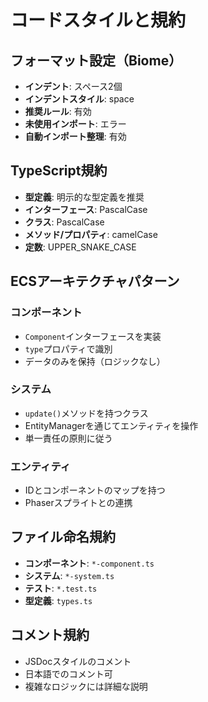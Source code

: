 # コードスタイルと規約

## フォーマット設定（Biome）
- **インデント**: スペース2個
- **インデントスタイル**: space
- **推奨ルール**: 有効
- **未使用インポート**: エラー
- **自動インポート整理**: 有効

## TypeScript規約
- **型定義**: 明示的な型定義を推奨
- **インターフェース**: PascalCase
- **クラス**: PascalCase
- **メソッド/プロパティ**: camelCase
- **定数**: UPPER_SNAKE_CASE

## ECSアーキテクチャパターン
### コンポーネント
- `Component`インターフェースを実装
- `type`プロパティで識別
- データのみを保持（ロジックなし）

### システム
- `update()`メソッドを持つクラス
- EntityManagerを通じてエンティティを操作
- 単一責任の原則に従う

### エンティティ
- IDとコンポーネントのマップを持つ
- Phaserスプライトとの連携

## ファイル命名規約
- **コンポーネント**: `*-component.ts`
- **システム**: `*-system.ts`
- **テスト**: `*.test.ts`
- **型定義**: `types.ts`

## コメント規約
- JSDocスタイルのコメント
- 日本語でのコメント可
- 複雑なロジックには詳細な説明